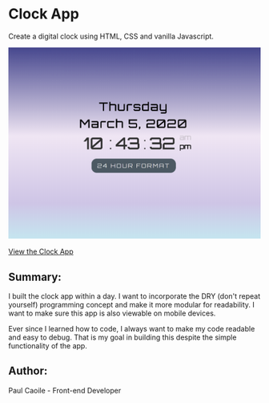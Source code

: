 # Clock App

Create a digital clock using HTML, CSS and vanilla Javascript.

![Clock App screenshot](asset/clockApp.png)

[View the Clock App](https://m2paulc.github.io/clockApp/)

## Summary:

I built the clock app within a day. I want to incorporate the DRY (don't repeat yourself) programming concept and make it more modular for readability. I want to make sure this app is also viewable on mobile devices.

Ever since I learned how to code, I always want to make my code readable and easy to debug. That is my goal in building this despite the simple functionality of the app.

## Author:

Paul Caoile - Front-end Developer
